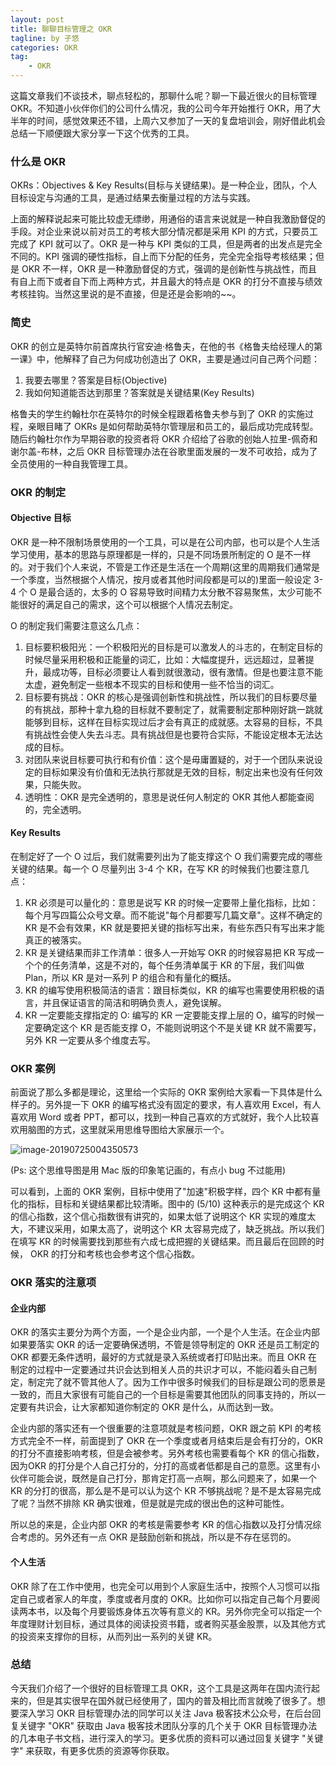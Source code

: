 ```yaml
---
layout: post  
title: 聊聊目标管理之 OKR
tagline: by 子悠  
categories: OKR  
tag: 
    - OKR
---
```


这篇文章我们不谈技术，聊点轻松的，那聊什么呢？聊一下最近很火的目标管理 OKR。不知道小伙伴你们的公司什么情况，我的公司今年开始推行 OKR，用了大半年的时间，感觉效果还不错，上周六又参加了一天的复盘培训会，刚好借此机会总结一下顺便跟大家分享一下这个优秀的工具。

<!--more-->

### 什么是 OKR

OKRs：Objectives & Key Results(目标与关键结果)。是一种企业，团队，个人目标设定与沟通的工具，是通过结果去衡量过程的方法与实践。

上面的解释说起来可能比较虚无缥缈，用通俗的语言来说就是一种自我激励督促的手段。对企业来说以前对员工的考核大部分情况都是采用 KPI 的方式，只要员工完成了 KPI 就可以了。OKR 是一种与 KPI 类似的工具，但是两者的出发点是完全不同的。KPI 强调的硬性指标，自上而下分配的任务，完全完全指导考核结果；但是 OKR 不一样，OKR 是一种激励督促的方式，强调的是创新性与挑战性，而且有自上而下或者自下而上两种方式，并且最大的特点是 OKR 的打分不直接与绩效考核挂钩。当然这里说的是不直接，但是还是会影响的~~。

### 简史

OKR 的创立是英特尔前首席执行官安迪·格鲁夫，在他的书《格鲁夫给经理人的第一课》中，他解释了自己为何成功创造出了 OKR，主要是通过问自己两个问题：

1. 我要去哪里？答案是目标(Objective)
2. 我如何知道能否达到那里？答案就是关键结果(Key Results)

格鲁夫的学生约翰杜尔在英特尔的时候全程跟着格鲁夫参与到了 OKR 的实施过程，亲眼目睹了 OKRs 是如何帮助英特尔管理层和员工的，最后成功完成转型。随后约翰杜尔作为早期谷歌的投资者将 OKR 介绍给了谷歌的创始人拉里-佩奇和谢尔盖-布林，之后 OKR 目标管理办法在谷歌里面发展的一发不可收拾，成为了全员使用的一种自我管理工具。

### OKR 的制定

#### Objective 目标

OKR 是一种不限制场景使用的一个工具，可以是在公司内部，也可以是个人生活学习使用，基本的思路与原理都是一样的，只是不同场景所制定的 O 是不一样的。对于我们个人来说，不管是工作还是生活在一个周期(这里的周期我们通常是一个季度，当然根据个人情况，按月或者其他时间段都是可以的)里面一般设定 3-4 个 O 是最合适的，太多的 O 容易导致时间精力太分散不容易聚焦，太少可能不能很好的满足自己的需求，这个可以根据个人情况去制定。

O 的制定我们需要注意这么几点：

1. 目标要积极阳光：一个积极阳光的目标是可以激发人的斗志的，在制定目标的时候尽量采用积极和正能量的词汇，比如：大幅度提升，远远超过，显著提升，最成功等，目标必须要让人看到就很激动，很有激情。但是也要注意不能太虚，避免制定一些根本不现实的目标和使用一些不恰当的词汇。
2. 目标要有挑战：OKR 的核心是强调创新性和挑战性，所以我们的目标要尽量的有挑战，那种十拿九稳的目标就不要制定了，就需要制定那种刚好跳一跳就能够到目标，这样在目标实现过后才会有真正的成就感。太容易的目标，不具有挑战性会使人失去斗志。具有挑战但是也要符合实际，不能设定根本无法达成的目标。
3. 对团队来说目标要可执行和有价值：这个是毋庸置疑的，对于一个团队来说设定的目标如果没有价值和无法执行那就是无效的目标，制定出来也没有任何效果，只能失败。
4. 透明性：OKR 是完全透明的，意思是说任何人制定的 OKR 其他人都能查阅的，完全透明。

#### Key Results

在制定好了一个 O 过后，我们就需要列出为了能支撑这个 O 我们需要完成的哪些关键的结果。每一个 O 尽量列出 3-4 个 KR，在写 KR 的时候我们也要注意几点：

1. KR 必须是可以量化的：意思是说写 KR 的时候一定要带上量化指标，比如：每个月写四篇公众号文章。而不能说"每个月都要写几篇文章"。这样不确定的 KR 是不会有效果，KR 就是要把关键的指标写出来，有些东西只有写出来才能真正的被落实。
2. KR 是关键结果而非工作清单：很多人一开始写 OKR 的时候容易把 KR 写成一个个的任务清单，这是不对的，每个任务清单属于 KR 的下层，我们叫做 Plan，所以 KR 是对一系列 P 的组合和有量化的概括。
3. KR 的编写使用积极简洁的语言：跟目标类似，KR 的编写也需要使用积极的语言，并且保证语言的简洁和明确负责人，避免误解。
4. KR 一定要能支撑指定的 O: 编写的 KR 一定要能支撑上层的 O，编写的时候一定要确定这个 KR 是否能支撑 O，不能则说明这个不是关键 KR 就不需要写，另外 KR 一定要从多个维度去写。



### OKR 案例

前面说了那么多都是理论，这里给一个实际的 OKR 案例给大家看一下具体是什么样子的。另外提一下 OKR 的编写格式没有固定的要求，有人喜欢用 Excel，有人喜欢用 Word 或者 PPT，都可以，找到一种自己喜欢的方式就好，我个人比较喜欢用脑图的方式，这里就采用思维导图给大家展示一个。

![image-20190725004350573](http://www.justdojava.com/assets/images/2019/java/image_ziyou/okr1.png)


(Ps: 这个思维导图是用 Mac 版的印象笔记画的，有点小 bug 不过能用)

可以看到，上面的 OKR 案例，目标中使用了"加速"积极字样，四个 KR 中都有量化的指标，目标和关键结果都比较清晰。图中的 (5/10) 这种表示的是完成这个 KR 的信心指数，这个信心指数很有讲究的，如果太低了说明这个 KR 实现的难度太大，不建议采用，如果太高了，说明这个 KR 太容易完成了，缺乏挑战。所以我们在填写 KR 的时候需要找到那些有六成七成把握的关键结果。而且最后在回顾的时候， OKR 的打分和考核也会参考这个信心指数。

### OKR 落实的注意项

#### 企业内部

OKR 的落实主要分为两个方面，一个是企业内部，一个是个人生活。在企业内部如果要落实 OKR 的话一定要确保透明，不管是领导制定的 OKR 还是员工制定的 OKR 都要无条件透明，最好的方式就是录入系统或者打印贴出来。而且 OKR 在制定的过程中一定要通过共识会达到相关人员的共识才可以，不能闷着头自己制定，制定完了就不管其他人了。因为工作中很多时候我们的目标是跟公司的愿景是一致的，而且大家很有可能自己的一个目标是需要其他团队的同事支持的，所以一定要有共识会，让大家都知道你制定的 OKR 是什么，从而达到一致。

企业内部的落实还有一个很重要的注意项就是考核问题，OKR 跟之前 KPI 的考核方式完全不一样，前面提到了 OKR 在一个季度或者月结束后是会有打分的，OKR 的打分不直接影响考核，但是会被参考。另外考核也需要看每个 KR 的信心指数，因为OKR 的打分是个人自己打分的，分打的高或者低都是自己的意愿。这里有小伙伴可能会说，既然是自己打分，那肯定打高一点啊，那么问题来了，如果一个 KR 的分打的很高，那么是不是可以认为这个 KR 不够挑战呢？是不是太容易完成了呢？当然不排除 KR 确实很难，但是就是完成的很出色的这种可能性。

所以总的来是，企业内部 OKR 的考核是需要参考 KR 的信心指数以及打分情况综合考虑的。另外还有一点 OKR 是鼓励创新和挑战，所以是不存在惩罚的。



#### 个人生活

OKR 除了在工作中使用，也完全可以用到个人家庭生活中，按照个人习惯可以指定自己或者家人的年度，季度或者月度的 OKR。比如你可以指定自己每个月要阅读两本书，以及每个月要锻炼身体五次等有意义的 KR。另外你完全可以指定一个年度理财计划目标，通过具体的阅读投资书籍，或者购买基金股票，以及其他方式的投资来支撑你的目标，从而列出一系列的关键 KR。



### 总结

今天我们介绍了一个很好的目标管理工具 OKR，这个工具是这两年在国内流行起来的，但是其实很早在国外就已经使用了，国内的普及相比而言就晚了很多了。想要深入学习 OKR 目标管理办法的同学可以关注 Java 极客技术公众号，在后台回复关键字 "OKR" 获取由 Java 极客技术团队分享的几个关于 OKR 目标管理办法的几本电子书文档，进行深入的学习。更多优质的资料可以通过回复关键字 "关键字" 来获取，有更多优质的资源等你获取。